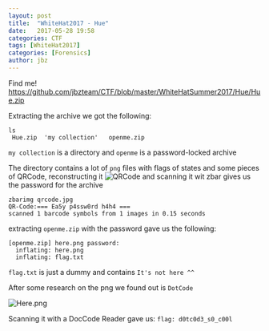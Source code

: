 ```yaml
---
layout: post
title:  "WhiteHat2017 - Hue"
date:   2017-05-28 19:58
categories: CTF
tags: [WhiteHat2017]
categories: [Forensics]
author: jbz
---
```

Find me!
https://github.com/jbzteam/CTF/blob/master/WhiteHatSummer2017/Hue/Hue.zip

Extracting the archive we got the following:
```
ls
 Hue.zip  'my collection'   openme.zip 
```

`my collection` is a directory and `openme` is a password-locked archive 

The directory contains a lot of `png` files with flags of states and some pieces of QRCode, reconstructing it
![QRCode](https://raw.githubusercontent.com/jbzteam/CTF/master/WhiteHatSummer2017/Hue/qrcode.jpg)
and scanning it wit zbar gives us the password for the archive

```
zbarimg qrcode.jpg 
QR-Code:=== Ea5y p4ssw0rd h4h4 ===
scanned 1 barcode symbols from 1 images in 0.15 seconds
```

extracting `openme.zip` with the password gave us the following:

```
[openme.zip] here.png password: 
  inflating: here.png                
  inflating: flag.txt
```

`flag.txt` is just a dummy and contains `It's not here ^^`

After some research on the png we found out is `DotCode`

![Here.png](https://github.com/jbzteam/CTF/blob/master/WhiteHatSummer2017/Hue/here.png)

Scanning it with a DocCode Reader gave us:
`flag: d0tc0d3_s0_c00l`





